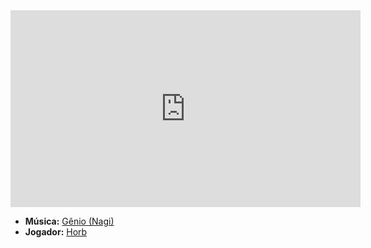 <iframe width="560" height="315" src="https://www.youtube.com/embed/skU-JK04gM4?si=zVzHg7bCbEj8mngG" title="YouTube video player" frameborder="0" allow="accelerometer; autoplay; clipboard-write; encrypted-media; gyroscope; picture-in-picture; web-share" referrerpolicy="strict-origin-when-cross-origin" allowfullscreen></iframe>

- **Música:** [Gênio (Nagi)](../Músicas/Gênio%20(Nagi).md)
- **Jogador:** [Horb](content/Jogadores/Horb.md)
